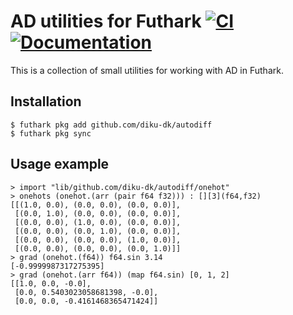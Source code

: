 # AD utilities for Futhark  [![CI](https://github.com/diku-dk/autodiff/workflows/CI/badge.svg)](https://github.com/diku-dk/autodiff/actions) [![Documentation](https://futhark-lang.org/pkgs/github.com/diku-dk/autodiff/status.svg)](https://futhark-lang.org/pkgs/github.com/diku-dk/autodiff/latest/)

This is a collection of small utilities for working with AD in
Futhark.

## Installation

```
$ futhark pkg add github.com/diku-dk/autodiff
$ futhark pkg sync
```
## Usage example

```Futhark
> import "lib/github.com/diku-dk/autodiff/onehot"
> onehots (onehot.(arr (pair f64 f32))) : [][3](f64,f32)
[[(1.0, 0.0), (0.0, 0.0), (0.0, 0.0)],
 [(0.0, 1.0), (0.0, 0.0), (0.0, 0.0)],
 [(0.0, 0.0), (1.0, 0.0), (0.0, 0.0)],
 [(0.0, 0.0), (0.0, 1.0), (0.0, 0.0)],
 [(0.0, 0.0), (0.0, 0.0), (1.0, 0.0)],
 [(0.0, 0.0), (0.0, 0.0), (0.0, 1.0)]]
> grad (onehot.(f64)) f64.sin 3.14
[-0.9999987317275395]
> grad (onehot.(arr f64)) (map f64.sin) [0, 1, 2]
[[1.0, 0.0, -0.0],
 [0.0, 0.5403023058681398, -0.0],
 [0.0, 0.0, -0.4161468365471424]]
```

